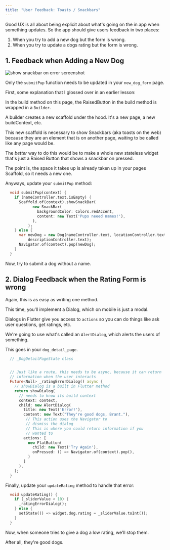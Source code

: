 ```yaml
---
title: "User Feedback: Toasts / Snackbars"
---
```


Good UX is all about being explicit about what's going on the in app when something updates. So the app should give users feedback in two places:
1. When you try to add a new dog but the form is wrong.
2. When you try to update a dogs rating but the form is wrong.

## 1. Feedback when Adding a New Dog

![show snackbar on error screenshot](http://res.cloudinary.com/ericwindmill/image/upload/c_scale,r_5,w_300/v1521398916/flutter_by_example/Simulator_Screen_Shot_-_iPhone_X_-_2018-03-18_at_11.48.20.png)

Only the `submitPup` function needs to be updated in your `new_dog_form` page.

First, some explanation that I glossed over in an earlier lesson:

In the build method on this page, the RaisedButton in the build method is wrapped in a `Builder`.

A builder creates a new scaffold under the hood. It's a new page, a new buildContext, etc.

This new scaffold is necessary to show Snackbars (aka toasts on the web) because they are an element that is on another page, waiting to be called like any page would be.

The *better* way to do this would be to make a whole new stateless widget that's just a Raised Button that shows a snackbar on pressed.

The point is, the space it takes up is already taken up in your pages Scaffold, so it needs a new one.

Anyways, update your `submitPup` method:


```dart
  void submitPup(context) {
    if (nameController.text.isEmpty) {
      Scaffold.of(context).showSnackBar(                                // update start
            new SnackBar(
              backgroundColor: Colors.redAccent,
              content: new Text('Pups neeed names!'),
            ),
          );                                                            // update end
    } else {
      var newDog = new Dog(nameController.text, locationController.text,
          descriptionController.text);
      Navigator.of(context).pop(newDog);
    }
  }

```

Now, try to submit a dog without a name.

## 2. Dialog Feedback when the Rating Form is wrong

Again, this is as easy as writing one method.

This time, you'll implement a Dialog, which on mobile is just a modal.

Dialogs in Flutter give you access to `actions` so you can do things like ask user questions, get ratings, etc.

We're going to use what's called an `AlertDialog`, which alerts the users of something.

This goes in your `dog_detail_page`.

```dart
  // _DogDetailPageState class


  // Just like a route, this needs to be async, because it can return
  // information when the user interacts
  Future<Null> _ratingErrorDialog() async {
    // showDialog is a built in Flutter method
    return showDialog(
      // needs to know its build context
      context: context,
      child: new AlertDialog(
        title: new Text('Error!'),
        content: new Text("They're good dogs, Brant."),
         // This action uses the Navigator to
         // dismiss the dialog
         // This is where you could return information if you
         // wanted to
        actions: [
          new FlatButton(
            child: new Text('Try Again'),
            onPressed: () => Navigator.of(context).pop(),
          )
        ]
      ),
    );
  }
```


Finally, update your `updateRating` method to handle that error:
```dart
  void updateRating() {                                                 // new
    if (_sliderValue < 10) {                                            // new
      _ratingErrorDialog();                                             // new
    } else {                                                            // new
      setState(() => widget.dog.rating = _sliderValue.toInt());
    }
  }
```


Now, when someone tries to give a dog a low rating, we'll stop them.

After all, they're good dogs.

